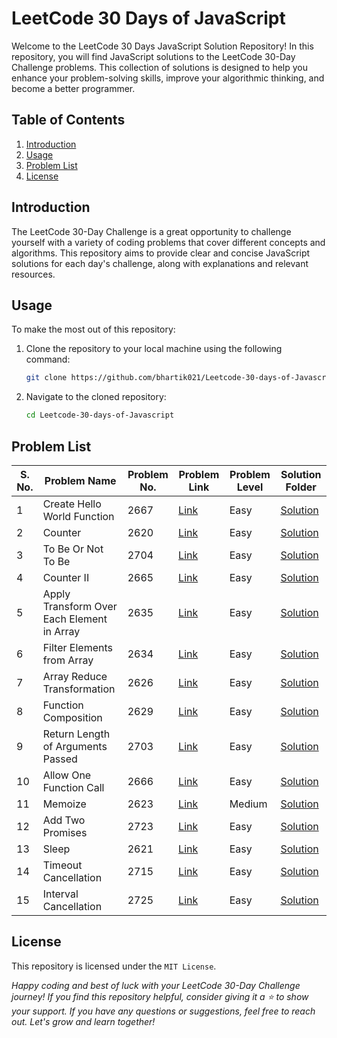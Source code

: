 # LeetCode 30 Days of JavaScript

Welcome to the LeetCode 30 Days JavaScript Solution Repository! In this repository, you will find JavaScript solutions to the LeetCode 30-Day Challenge problems. This collection of solutions is designed to help you enhance your problem-solving skills, improve your algorithmic thinking, and become a better programmer.

## Table of Contents

1. [Introduction](#introduction)
2. [Usage](#usage)
3. [Problem List](#problem-list)
5. [License](#license)

## Introduction

The LeetCode 30-Day Challenge is a great opportunity to challenge yourself with a variety of coding problems that cover different concepts and algorithms. This repository aims to provide clear and concise JavaScript solutions for each day's challenge, along with explanations and relevant resources.

## Usage

To make the most out of this repository:

1. Clone the repository to your local machine using the following command:
   ```bash
   git clone https://github.com/bhartik021/Leetcode-30-days-of-Javascript.git
   ```

2. Navigate to the cloned repository:
     ```bash
     cd Leetcode-30-days-of-Javascript
     ```

## Problem List
| S. No. | Problem Name | Problem No. | Problem Link | Problem Level | Solution Folder |
| ------ | ------------ | ----------- | ------------ | ------------- | -------- |
| 1 | Create Hello World Function | 2667 |[Link](https://leetcode.com/problems/create-hello-world-function/?envType=study-plan-v2&envId=30-days-of-javascript) | Easy | [Solution](https://github.com/bhartik021/LeetCode-30-Days-of-JavaScript/blob/main/2667.%20Create%20Hello%20World%20Function/Solution.js) |
| 2 | Counter | 2620 | [Link](https://leetcode.com/problems/counter/?envType=study-plan-v2&envId=30-days-of-javascript) | Easy | [Solution](https://github.com/bhartik021/LeetCode-30-Days-of-JavaScript/blob/main/2620.%20Counter/Solution.js) |
| 3 | To Be Or Not To Be | 2704 | [Link](https://leetcode.com/problems/to-be-or-not-to-be/?envType=study-plan-v2&envId=30-days-of-javascript) | Easy | [Solution](https://github.com/bhartik021/LeetCode-30-Days-of-JavaScript/blob/main/2704.%20To%20Be%20Or%20Not%20To%20Be/Solution.js) |
| 4 | Counter II | 2665 | [Link](https://leetcode.com/problems/counter-ii/?envType=study-plan-v2&envId=30-days-of-javascript) | Easy | [Solution](https://github.com/bhartik021/LeetCode-30-Days-of-JavaScript/blob/main/2665.%20Counter%20II/Solution.js) |
| 5 | Apply Transform Over Each Element in Array | 2635 | [Link](https://leetcode.com/problems/apply-transform-over-each-element-in-array/?envType=study-plan-v2&envId=30-days-of-javascript) | Easy | [Solution](https://github.com/bhartik021/LeetCode-30-Days-of-JavaScript/blob/main/2635.%20Apply%20Transform%20Over%20Each%20Element%20in%20Array/Solution.js) |
| 6 | Filter Elements from Array | 2634 | [Link](https://leetcode.com/problems/filter-elements-from-array/) | Easy | [Solution](https://github.com/bhartik021/LeetCode-30-Days-of-JavaScript/blob/main/2634.%20Filter%20Elements%20from%20Array/Solution.js) |
| 7 | Array Reduce Transformation | 2626 | [Link](https://leetcode.com/problems/array-reduce-transformation/) | Easy | [Solution](https://github.com/bhartik021/LeetCode-30-Days-of-JavaScript/blob/main/2626.%20Array%20Reduce%20Transformation/Solution.js) |
| 8 | Function Composition | 2629 | [Link](https://leetcode.com/problems/function-composition/) | Easy | [Solution](https://github.com/bhartik021/LeetCode-30-Days-of-JavaScript/blob/main/2629.%20Function%20Composition/Solution.js) |
| 9 | Return Length of Arguments Passed | 2703 | [Link](https://leetcode.com/problems/return-length-of-arguments-passed/) | Easy | [Solution](https://github.com/bhartik021/LeetCode-30-Days-of-JavaScript/blob/main/2703.%20Return%20Length%20of%20Arguments%20Passed/Solution.js) |
| 10 | Allow One Function Call | 2666 | [Link](https://leetcode.com/problems/allow-one-function-call/) | Easy | [Solution](https://github.com/bhartik021/LeetCode-30-Days-of-JavaScript/blob/main/2666.%20Allow%20One%20Function%20Call/Solution.js) |
| 11 | Memoize | 2623 | [Link](https://leetcode.com/problems/memoize/) | Medium | [Solution](https://github.com/bhartik021/LeetCode-30-Days-of-JavaScript/blob/main/2623.%20Memoize/Solution.js) |
| 12 | Add Two Promises | 2723 | [Link](https://leetcode.com/problems/add-two-promises/?envType=study-plan-v2&envId=30-days-of-javascript) | Easy | [Solution](https://github.com/bhartik021/LeetCode-30-Days-of-JavaScript/blob/main/2723.%20Add%20Two%20Promises/Solution.js) |
| 13 | Sleep | 2621 | [Link](https://leetcode.com/problems/sleep/) | Easy | [Solution](https://github.com/bhartik021/LeetCode-30-Days-of-JavaScript/blob/main/2621.%20Sleep/Solution.js) |
| 14 | Timeout Cancellation | 2715 | [Link](https://leetcode.com/problems/timeout-cancellation/) | Easy | [Solution](https://github.com/bhartik021/LeetCode-30-Days-of-JavaScript/blob/main/2715.%20Timeout%20Cancellation/Solution.js) |
| 15 | Interval Cancellation | 2725 | [Link](https://leetcode.com/problems/interval-cancellation/) | Easy | [Solution](https://github.com/bhartik021/LeetCode-30-Days-of-JavaScript/blob/main/2725.%20Interval%20Cancellation/Solution.js) |

## License
This repository is licensed under the `MIT License`.

_Happy coding and best of luck with your LeetCode 30-Day Challenge journey! If you find this repository helpful, consider giving it a ⭐ to show your support. If you have any questions or suggestions, feel free to reach out. Let's grow and learn together!_

